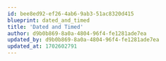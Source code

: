 ```yaml
---
id: bee8ed92-ef26-4ab6-9ab3-51ac8320d415
blueprint: dated_and_timed
title: 'Dated and Timed'
author: d9b0b869-8a0a-4804-96f4-fe1281ade7ea
updated_by: d9b0b869-8a0a-4804-96f4-fe1281ade7ea
updated_at: 1702602791
---
```


